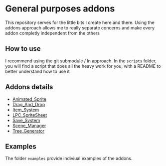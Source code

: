 # General purposes addons
This repository serves for the little bits I create here and there.
Using the addons approach allows me to really separate concerns and make every addon completly independent from the others

## How to use
I recommend using the git submodule / ln approach.
In the `scripts` folder, you will find a script that does all the heavy work for you, with a README to better understand how to use it

## Addons details
- [Animated_Sprite](addons/animated_sprite/README.md)
- [Drag_And_Drop](addons/drag_and_drop/README.md)
- [Item_System](addons/item_system/README.md)
- [LPC_SpriteSheet](addons/lpc_spritesheet/README.md)
- [Save_System](addons/save_system/README.md)
- [Scene_Manager](addons/scene_manager/README.md)
- [Tree_Generator](addons/tree_generator/README.md)

## Examples
The folder `examples` provide indiviual examples of the addons. 